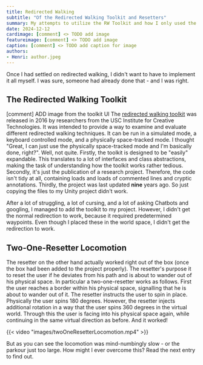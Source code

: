 ```yaml
---
title: Redirected Walking
subtitle: "Of the Redirected Walking Toolkit and Resetters"
summary: My attempts to utilize the RW Toolkit and how I only used the resetter.
date: 2024-12-12
cardimage: [comment] <> TODO add image
featureimage: [comment] <> TODO add image
caption: [comment] <> TODO add caption for image
authors:
- Henri: author.jpeg
---
```

Once I had settled on redirected walking, I didn't want to have to implement it all myself.
I was sure, someone had already done that - and I was right.

## The Redirected Walking Toolkit
[comment] ADD image from the toolkit UI
The [redirected walking toolkit](https://github.com/USC-ICT-MxR/RDWT) was released in 2016 by researchers from the USC Institute for Creative Technologies.
It was intended to provide a way to examine and evaluate different redirected walking techniques.
It can be run in a simulated mode, a keyboard controlled mode, and a physically space-tracked mode.
I thought "Great, I can just use the physically space-tracked mode and I'm basically done, right?".
Well, not quite.
Firstly, the toolkit is designed to be "easily" expandable.
This translates to a lot of interfaces and class abstractions, making the task of understanding how the toolkit works rather tedious.
Secondly, it's just the publication of a research project.
Therefore, the code isn't tidy at all, containing loads and loads of commented lines and cryptic annotations.
Thirdly, the project was last updated **nine** years ago.
So just copying the files to my Unity project didn't work.

After a lot of struggling, a lot of cursing, and a lot of asking Chatbots and googling, I managed to add the toolkit to my project.
However, I didn't get the normal redirection to work, because it required predetermined waypoints.
Even though I placed these in the world space, I didn't get the redirection to work.

## Two-One-Resetter Locomotion
The resetter on the other hand actually worked right out of the box (once the box had been added to the project properly).
The resetter's purpose it to reset the user if he deviates from his path and is about to wander out of his physical space.
In particular a two-one-resetter works as follows.
First the user reaches a border within his physical space, signalling that he is about to wander out of it.
The resetter instructs the user to spin in place.
Physically the user spins 180 degrees.
However, the resetter injects additional rotation in a way that the user spins 360 degrees in the virtual world.
Through this the user is facing into his physical space again, while continuing in the same virtual direction as before.
And it worked!

{{< video "images/twoOneResetterLocomotion.mp4" >}}

But as you can see the locomotion was mind-numbingly slow - or the parkour just too large.
How might I ever overcome this?
Read the next entry to find out.
